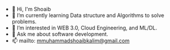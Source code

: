 
- 👋 Hi, I'm  Shoaib 
- 🌱 I’m currently learning Data structure and Algorithms to solve problems.
- 👀 I’m interested in WEB 3.0, Cloud Engineering, and ML/DL.
- 💬 Ask me about software development.
- 📫 mailto: mmuhammadshoaibkalim@gmail.com 
  
